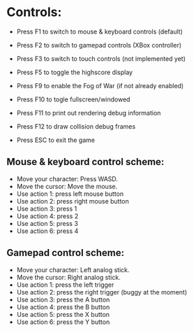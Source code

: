 # Controls:

* Press F1 to switch to mouse & keyboard controls (default)
* Press F2 to switch to gamepad controls (XBox controller)
* Press F3 to switch to touch controls (not implemented yet)

* Press F5 to toggle the highscore display
* Press F9 to enable the Fog of War (if not already enabled)
* Press F10 to togle fullscreen/windowed

* Press F11 to print out rendering debug information
* Press F12 to draw collision debug frames

* Press ESC to exit the game

## Mouse & keyboard control scheme:

* Move your character: Press WASD.
* Move the cursor: Move the mouse.
* Use action 1: press left mouse button
* Use action 2: press right mouse button
* Use action 3: press 1
* Use action 4: press 2
* Use action 5: press 3
* Use action 6: press 4

## Gamepad control scheme:

* Move your character: Left analog stick.
* Move the cursor: Right analog stick.
* Use action 1: press the left trigger
* Use action 2: press the right trigger (buggy at the moment)
* Use action 3: press the A button
* Use action 4: press the B button
* Use action 5: press the X button
* Use action 6: press the Y button

